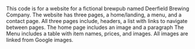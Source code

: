 This code is for a website for a fictional brewpub named Deerfield Brewing Company.
The website has three pages, a home/landing, a menu, and a contact page.
All three pages include, headers, a list with links to navigate between pages.
The home page includes an image and a paragraph
The Menu includes a table with item names, prices, and images.
All images are linked from Google images.